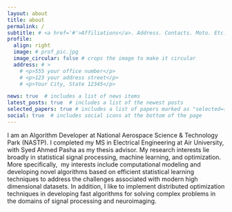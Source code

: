 ```yaml
---
layout: about
title: about
permalink: /
subtitle: # <a href='#'>Affiliations</a>. Address. Contacts. Moto. Etc.
profile:
  align: right
  image: # prof_pic.jpg
  image_circular: false # crops the image to make it circular
  address: # >
    # <p>555 your office number</p>
    # <p>123 your address street</p>
    # <p>Your City, State 12345</p>

news: true  # includes a list of news items
latest_posts: true  # includes a list of the newest posts
selected_papers: true # includes a list of papers marked as "selected={true}"
social: true  # includes social icons at the bottom of the page
---
```

I am an Algorithm Developer at National Aerospace Science & Technology Park (NASTP). I completed my MS in Electrical Engineering at Air University, with Syed Ahmed Pasha as my thesis advisor. My research interests lie broadly in statistical signal processing, machine learning, and optimization. More specifically, 
my interests include computational modeling and developing novel algorithms based on efficient statistical learning techniques to address the challenges associated with modern high dimensional datasets. In addition, I like to implement distributed optimization techniques in developing fast algorithms for solving complex problems in the domains of signal processing and neuroimaging.
